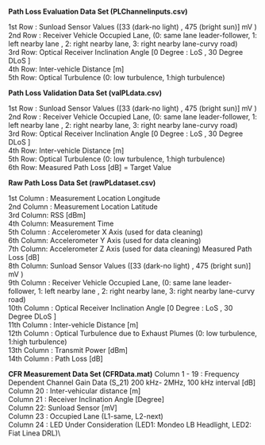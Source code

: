 **Path Loss Evaluation Data Set (PLChannelinputs.csv)**

1st Row : Sunload Sensor Values ([33 (dark-no light) , 475 (bright sun)] mV ) \
2nd Row : Receiver Vehicle Occupied Lane, (0: same lane leader-follower, 1: left nearby lane , 2: right nearby lane, 3: right nearby lane-curvy road) \
3rd Row: Optical Receiver Inclination Angle [0 Degree : LoS , 30 Degree DLoS ] \
4th Row:  Inter-vehicle Distance [m] \
5th Row: Optical Turbulence (0: low turbulence, 1:high turbulence)


**Path Loss Validation Data Set (valPLdata.csv)**

1st Row : Sunload Sensor Values ([33 (dark-no light) , 475 (bright sun)] mV ) \
2nd Row : Receiver Vehicle Occupied Lane, (0: same lane leader-follower, 1: left nearby lane , 2: right nearby lane, 3: right nearby lane-curvy road) \
3rd Row: Optical Receiver Inclination Angle [0 Degree : LoS , 30 Degree DLoS ] \
4th Row:  Inter-vehicle Distance [m]\
5th Row: Optical Turbulence (0: low turbulence, 1:high turbulence)\
6th Row: Measured Path Loss [dB] = Target Value


**Raw Path Loss Data Set (rawPLdataset.csv)**

1st Column : Measurement Location Longitude \
2nd Column : Measurement Location Latitude  \
3rd Column: RSS [dBm] \
4th Column: Measurement Time\
5th Column : Accelerometer X Axis (used for data cleaning)\
6th Column: Accelerometer Y Axis (used for data cleaning) \
7th Column: Accelerometer Z Axis (used for data cleaning) Measured Path Loss [dB] \
8th Column: Sunload Sensor Values ([33 (dark-no light) , 475 (bright sun)] mV ) \
9th Column : Receiver Vehicle Occupied Lane, (0: same lane leader-follower, 1: left nearby lane , 2: right nearby lane, 3: right nearby lane-curvy road) \
10th Column : Optical Receiver Inclination Angle [0 Degree : LoS , 30 Degree DLoS ] \
11th Column : Inter-vehicle Distance [m] \
12th Column : Optical Turbulence due to Exhaust Plumes (0: low turbulence, 1:high turbulence) \
13th Column : Transmit Power [dBm]\
14th Column : Path Loss [dB]

**CFR Measurement Data Set (CFRData.mat)** 
Column 1 - 19 : Frequency Dependent Channel Gain Data (S_21) 200 kHz- 2MHz, 100 kHz interval [dB]\
Column 20 : Inter-vehicular distance [m]\
Column 21 : Receiver Inclination Angle [Degree]\
Column 22: Sunload Sensor [mV]\
Column 23 : Occupied Lane (L1-same, L2-next)\
Column 24 : LED Under Consideration (LED1: Mondeo LB Headlight, LED2: Fiat Linea DRL)\
